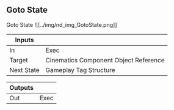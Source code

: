 ## Goto State
Goto State
![[../img/nd_img_GotoState.png]]

|Inputs||
|--|--|
| In | Exec |
| Target | Cinematics Component Object Reference |
| Next State | Gameplay Tag Structure |

|Outputs||
|--|--|
| Out | Exec |
